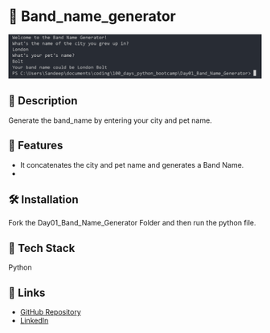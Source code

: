 # 🥁 Band_name_generator

![Screenshot](images/band_name.png)

## 🎯 Description
Generate the band_name by entering  your city and pet name.

## 🎵 Features
- It concatenates the city and pet name and generates a Band Name.
- 

## 🛠️ Installation
Fork the Day01_Band_Name_Generator Folder and then run the python  file.

## 🧰 Tech Stack
Python

## 🔗 Links
- [GitHub Repository]()
- [LinkedIn]()